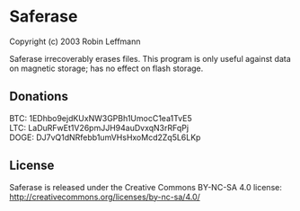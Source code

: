 Saferase
====================================================

Copyright (c) 2003 Robin Leffmann

Saferase irrecoverably erases files. This program is only useful against data on magnetic storage; has no effect on flash storage.


Donations
---------

BTC: 1EDhbo9ejdKUxNW3GPBh1UmocC1ea1TvE5  
LTC: LaDuRFwEt1V26pmJJH94auDvxqN3rRFqPj  
DOGE: DJ7vQ1dNRfebb1umVHsHxoMcd2Zq5L6LKp  


License
-------

Saferase is released under the Creative Commons BY-NC-SA 4.0 license: http://creativecommons.org/licenses/by-nc-sa/4.0/
